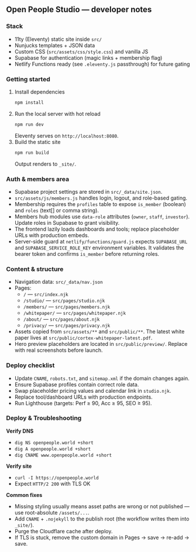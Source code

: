 ## Open People Studio — developer notes

### Stack
- 11ty (Eleventy) static site inside `src/`
- Nunjucks templates + JSON data
- Custom CSS (`src/assets/css/style.css`) and vanilla JS
- Supabase for authentication (magic links + membership flag)
- Netlify Functions ready (see `.eleventy.js` passthrough) for future gating

### Getting started
1. Install dependencies
   ```bash
   npm install
   ```
2. Run the local server with hot reload
   ```bash
   npm run dev
   ```
   Eleventy serves on `http://localhost:8080`.
3. Build the static site
   ```bash
   npm run build
   ```
   Output renders to `_site/`.

### Auth & members area
- Supabase project settings are stored in `src/_data/site.json`.
- `src/assets/js/members.js` handles login, logout, and role-based gating.
- Membership requires the `profiles` table to expose `is_member` (boolean) and `roles` (text[] or comma string).
- Members hub modules use `data-role` attributes (`owner`, `staff`, `investor`). Update roles in Supabase to grant visibility.
- The frontend lazily loads dashboards and tools; replace placeholder URLs with production embeds.
- Server-side guard at `netlify/functions/guard.js` expects `SUPABASE_URL` and `SUPABASE_SERVICE_ROLE_KEY` environment variables. It validates the bearer token and confirms `is_member` before returning roles.

### Content & structure
- Navigation data: `src/_data/nav.json`
- Pages:
  - `/` — `src/index.njk`
  - `/studio/` — `src/pages/studio.njk`
  - `/members/` — `src/pages/members.njk`
  - `/whitepaper/` — `src/pages/whitepaper.njk`
  - `/about/` — `src/pages/about.njk`
  - `/privacy/` — `src/pages/privacy.njk`
- Assets copied from `src/assets/**` and `src/public/**`. The latest white paper lives at `src/public/cortex-whitepaper-latest.pdf`.
- Hero preview placeholders are located in `src/public/preview/`. Replace with real screenshots before launch.

### Deploy checklist
- Update `CNAME`, `robots.txt`, and `sitemap.xml` if the domain changes again.
- Ensure Supabase profiles contain correct role data.
- Swap placeholder pricing values and calendar link in `studio.njk`.
- Replace tool/dashboard URLs with production endpoints.
- Run Lighthouse (targets: Perf ≥ 90, Acc ≥ 95, SEO ≥ 95).

### Deploy & Troubleshooting

**Verify DNS**
- `dig NS openpeople.world +short`
- `dig A openpeople.world +short`
- `dig CNAME www.openpeople.world +short`

**Verify site**
- `curl -I https://openpeople.world`
- Expect `HTTP/2 200` with TLS OK

**Common fixes**
- Missing styling usually means asset paths are wrong or not published — use root-absolute `/assets/...`.
- Add `CNAME` + `.nojekyll` to the publish root (the workflow writes them into `_site/`).
- Purge the Cloudflare cache after deploy.
- If TLS is stuck, remove the custom domain in Pages → save → re-add → save.
